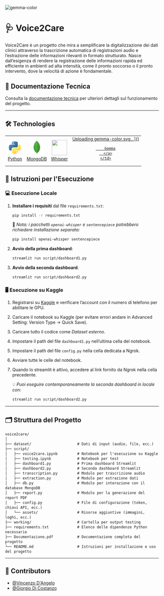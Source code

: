 ![gemma-color](https://github.com/user-attachments/assets/1be74599-7f8a-4a50-9fd6-0075a5df6eed)
# 🩺 Voice2Care
Voice2Care è un progetto che mira a semplificare la digitalizzazione dei dati clinici attraverso la trascrizione automatica di registrazioni audio e l’estrazione delle informazioni rilevanti in formato strutturato. 
Nasce dall’esigenza di rendere la registrazione delle informazioni rapida ed efficiente in ambienti ad alta intensità, come il pronto soccorso o il pronto intervento, dove la velocità di azione è fondamentale.

## 📘 Documentazione Tecnica
Consulta la [documentazione tecnica](./Documentazione.pdf) per ulteriori dettagli sul funzionamento del progetto.

---
## 🛠️ Technologies

<table>
  <tr>
    <td align="center">
      <a href="https://www.python.org/" target="_blank">
        <img src="https://raw.githubusercontent.com/devicons/devicon/master/icons/python/python-original.svg" width="50" height="50"/><br>
        Python
      </a>
    </td>
    <td align="center">
      <a href="https://www.mongodb.com/" target="_blank">
        <img src="https://raw.githubusercontent.com/devicons/devicon/master/icons/mongodb/mongodb-original.svg" width="50" height="50"/><br>
        MongoDB
      </a>
    </td>
    <td align="center">
      <a href="https://github.com/openai/whisper" target="_blank">
        <img src="https://upload.wikimedia.org/wikipedia/commons/4/4e/OpenAI_Logo.svg" width="50" height="50"/><br>
        Whisper
      </a>
    </td>
    <td align="center">
      <a href="https://github.com/cs230-stanford/Gemma" target="_blank">
        <img src=[<svg height="1em" style="flex:none;line-height:1" viewBox="0 0 24 24" width="1em" xmlns="http://www.w3.org/2000/svg"><title>Gemma</title><defs><linearGradient id="lobe-icons-gemma-fill" x1="24.419%" x2="75.194%" y1="75.581%" y2="25.194%"><stop offset="0%" stop-color="#446EFF"></stop><stop offset="36.661%" stop-color="#2E96FF"></stop><stop offset="83.221%" stop-color="#B1C5FF"></stop></linearGradient></defs><path d="M12.34 5.953a8.233 8.233 0 01-.247-1.125V3.72a8.25 8.25 0 015.562 2.232H12.34zm-.69 0c.113-.373.199-.755.257-1.145V3.72a8.25 8.25 0 00-5.562 2.232h5.304zm-5.433.187h5.373a7.98 7.98 0 01-.267.696 8.41 8.41 0 01-1.76 2.65L6.216 6.14zm-.264-.187H2.977v.187h2.915a8.436 8.436 0 00-2.357 5.767H0v.186h3.535a8.436 8.436 0 002.357 5.767H2.977v.186h2.976v2.977h.187v-2.915a8.436 8.436 0 005.767 2.357V24h.186v-3.535a8.436 8.436 0 005.767-2.357v2.915h.186v-2.977h2.977v-.186h-2.915a8.436 8.436 0 002.357-5.767H24v-.186h-3.535a8.436 8.436 0 00-2.357-5.767h2.915v-.187h-2.977V2.977h-.186v2.915a8.436 8.436 0 00-5.767-2.357V0h-.186v3.535A8.436 8.436 0 006.14 5.892V2.977h-.187v2.976zm6.14 14.326a8.25 8.25 0 005.562-2.233H12.34c-.108.367-.19.743-.247 1.126v1.107zm-.186-1.087a8.015 8.015 0 00-.258-1.146H6.345a8.25 8.25 0 005.562 2.233v-1.087zm-8.186-7.285h1.107a8.23 8.23 0 001.125-.247V6.345a8.25 8.25 0 00-2.232 5.562zm1.087.186H3.72a8.25 8.25 0 002.232 5.562v-5.304a8.012 8.012 0 00-1.145-.258zm15.47-.186a8.25 8.25 0 00-2.232-5.562v5.315c.367.108.743.19 1.126.247h1.107zm-1.086.186c-.39.058-.772.144-1.146.258v5.304a8.25 8.25 0 002.233-5.562h-1.087zm-1.332 5.69V12.41a7.97 7.97 0 00-.696.267 8.409 8.409 0 00-2.65 1.76l3.346 3.346zm0-6.18v-5.45l-.012-.013h-5.451c.076.235.162.468.26.696a8.698 8.698 0 001.819 2.688 8.698 8.698 0 002.688 1.82c.228.097.46.183.696.259zM6.14 17.848V12.41c.235.078.468.167.696.267a8.403 8.403 0 012.688 1.799 8.404 8.404 0 011.799 2.688c.1.228.19.46.267.696H6.152l-.012-.012zm0-6.245V6.326l3.29 3.29a8.716 8.716 0 01-2.594 1.728 8.14 8.14 0 01-.696.259zm6.257 6.257h5.277l-3.29-3.29a8.716 8.716 0 00-1.728 2.594 8.135 8.135 0 00-.259.696zm-2.347-7.81a9.435 9.435 0 01-2.88 1.96 9.14 9.14 0 012.88 1.94 9.14 9.14 0 011.94 2.88 9.435 9.435 0 011.96-2.88 9.14 9.14 0 012.88-1.94 9.435 9.435 0 01-2.88-1.96 9.434 9.434 0 01-1.96-2.88 9.14 9.14 0 01-1.94 2.88z" fill="url(#lobe-icons-gemma-fill)" fill-rule="evenodd"></path></svg>Uploading gemma-color.svg…]()

        Gemma
      </a>
    </td>
  </tr>
</table>

## 📖 Istruzioni per l'Esecuzione

### 💻 Esecuzione Locale

1. **Installare i requisiti** dal file `requirements.txt`:
   ```bash
   pip install -r requirements.txt
   ```

   🔹 *Nota: i pacchetti `openai-whisper` e `sentencepiece` potrebbero richiedere installazione separata:*
   ```bash
   pip install openai-whisper sentencepiece
   ```

2. **Avvio della prima dashboard**:
   ```bash
   streamlit run script/dashboard1.py
   ```

3. **Avvio della seconda dashboard**:
   ```bash
   streamlit run script/dashboard2.py
   ```

### 🖥️ Esecuzione su Kaggle

1. Registrarsi su [Kaggle](https://www.kaggle.com) e verificare l’account con il numero di telefono per abilitare le GPU.
2. Caricare il notebook su Kaggle (per evitare errori andare in Advanced Setting: Version Type -> Quick Save).
3. Caricare tutto il codice come *Dataset esterno*.
4. Impostare il path del file `dashboard1.py` nell’ultima cella del notebook.
5. Impostare il path del file `config.py` nella cella dedicata a Ngrok.
6. Avviare tutte le celle del notebook.
7. Quando lo streamlit è attivo, accedere al link fornito da Ngrok nella cella precedente.

   💡 *Puoi eseguire contemporaneamente la seconda dashboard in locale con:*
   ```bash
   streamlit run script/dashboard2.py
   ```
---

## 🗂️ Struttura del Progetto

```
voice2care/
│
├── dataset/                     # Dati di input (audio, file, ecc.)
├── script/
│   ├── voice2care.ipynb         # Notebook per l'esecuzione su Kaggle
│   ├── testing.ipynb            # Notebook per test
│   ├── dashboard1.py            # Prima dashboard Streamlit
│   ├── dashboard2.py            # Seconda dashboard Streamlit
│   ├── transcription.py         # Modulo per trascrizione audio
│   ├── extraction.py            # Modulo per estrazione dati
│   ├── db.py                    # Modulo per interazione con il database MongoDB
│   ├── report.py                # Modulo per la generazione del report PDF
│   ├── config.py                # File di configurazione (token, chiavi API, ecc.)
│   └── assets/                  # Risorse aggiuntive (immagini, loghi, ecc.)
├── working/                     # Cartella per output testing
├── requirements.txt             # Elenco delle dipendenze Python necessarie
├── Documentazione.pdf           # Documentazione completa del progetto
└── README.md                    # Istruzioni per installazione e uso del progetto

```
---

## 👥 Contributors

- [@Vincenzo D'Angelo](https://github.com/vincenzodan)
- [@Giorgio Di Costanzo](https://github.com/GiorgioDiCostanzo)
